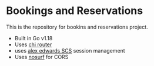 # Bookings and Reservations

This is the repository for bookins and reservations project.

- Built in Go v1.18
- Uses [chi router](github.com/go-chi/chi/v5)
- uses [alex edwards SCS](github.com/alexedwards/scs/v2) session management
- Uses [nosurf](github.com/justinas/nosurf) for CORS